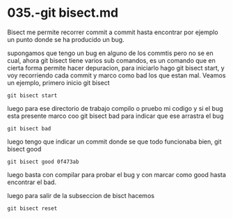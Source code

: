 035.-git bisect.md
===


Bisect me permite recorrer commit a commit hasta encontrar por ejemplo un punto donde se ha producido un bug. 

supongamos que tengo un bug en alguno de los commtis pero no se en cual, ahora git bisect tiene varios sub comandos, es un comando que en cierta forma permite hacer depuracion, para iniciarlo hago git bisect start, y voy recorriendo cada commit y marco como bad los que estan mal.
Veamos un ejemplo, primero inicio git bisect
```
git bisect start
```

luego para ese directorio de trabajo compilo o pruebo mi codigo y si el bug esta presente marco coo git bisect bad para indicar que ese arrastra el bug
```
git bisect bad
```

luego tengo que indicar un commit donde se que todo funcionaba bien, git bisect good

```
git bisect good 0f473ab
```

luego basta con compilar para probar el bug y con marcar como good hasta encontrar el bad.

luego para salir de la subseccion de bisct hacemos 
```
git bisect reset
```